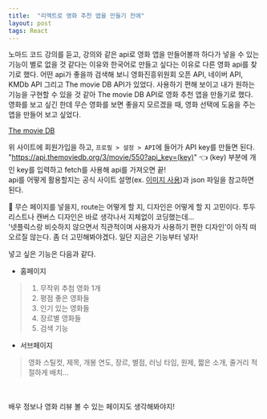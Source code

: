 ```yaml
---
title:  "리액트로 영화 추천 앱을 만들기 전에"
layout: post
tags: React
---
```


<p>
  노마드 코드 강의를 듣고, 강의와 같은 api로 영화 앱을 만들어볼까 하다가 넣을 수 있는 기능이 별로 없을 것 같다는 이유와 한국어로 만들고 싶다는 이유로 다른 영화 api를 찾기로 했다.
  어떤 api가 좋을까 검색해 보니 영화진흥위원회 오픈 API, 네이버 API, KMDb API 그리고 The movie DB API가 있었다. 사용하기 편해 보이고 내가 원하는 기능을 구현할 수 있을 것 같아
  The movie DB API로 영화 추천 앱을 만들기로 했다. 영화를 보고 싶긴 한데 무슨 영화를 보면 좋을지 모르겠을 때, 영화 선택에 도움을 주는 앱을 만들어 보고 싶었다.
</p>
<a href="https://www.themoviedb.org/">The movie DB</a>





위 사이트에 회원가입을 하고, `프로필 > 설정 > API`에 들어가 API key를 만들면 된다.<br>
"https://api.themoviedb.org/3/movie/550?api_key=(key)" 👈 (key) 부분에 개인 key를 입력하고 fetch를 사용해 api를 가져오면 끝!<br>
api를 어떻게 활용할지는 공식 사이트 설명(ex. <a href="https://developers.themoviedb.org/3/movies/get-movie-images">이미지 사용</a>)과
json 파일을 참고하면 된다. <br>

🤔 무슨 페이지를 넣을지, route는 어떻게 할 지, 디자인은 어떻게 할 지 고민이다. 투두 리스트나 캔버스 디자인은 바로 생각나서 지체없이 코딩했는데...<br>
'넷플릭스랑 비슷하지 않으면서 직관적이며 사용자가 사용하기 편한 디자인'이 아직 떠오르질 않는다. 좀 더 고민해봐야겠다. 일단 지금은 기능부터 넣자!<br>

넣고 싶은 기능은 다음과 같다.<br>

- 홈페이지
>1. 무작위 추첨 영화 1개
>2. 평점 좋은 영화들
>3. 인기 있는 영화들
>4. 장르별 영화들
>5. 검색 기능


- 서브페이지
>영화 스틸컷, 제목, 개봉 연도, 장르, 별점, 러닝 타임, 원제, 짧은 소개, 줄거리 적절하게 배치...

<br>
<br>
배우 정보나 영화 리뷰 볼 수 있는 페이지도 생각해봐야지! 


